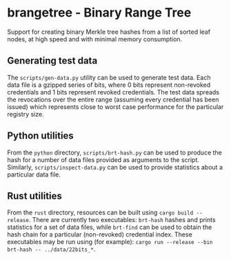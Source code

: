 # brangetree - Binary Range Tree

Support for creating binary Merkle tree hashes from a list of sorted leaf nodes, at high speed and
with minimal memory consumption.

## Generating test data

The `scripts/gen-data.py` utility can be used to generate test data. Each data file is a gzipped
series of bits, where 0 bits represent non-revoked credentials and 1 bits represent revoked
credentials. The test data spreads the revocations over the entire range (assuming every
credential has been issued) which represents close to worst case performance for the particular
registry size.

## Python utilities

From the `python` directory, `scripts/brt-hash.py` can be used to produce the hash for a number
of data files provided as arguments to the script. Similarly, `scripts/inspect-data.py` can be
used to provide statistics about a particular data file.

## Rust utilities

From the `rust` directory, resources can be built using `cargo build --release`. There are
currently two executables: `brt-hash` hashes and prints statistics for a set of data files,
while `brt-find` can be used to obtain the hash chain for a particular (non-revoked)
credential index. These executables may be run using (for example):
`cargo run --release --bin brt-hash -- ../data/22bits_*`.
